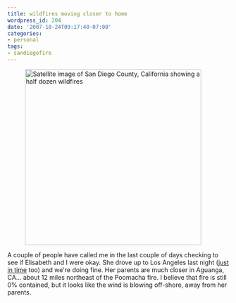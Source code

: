 ```yaml
---
title: wildfires moving closer to home
wordpress_id: 204
date: '2007-10-24T09:17:40-07:00'
categories:
- personal
tags:
- sandiegofire
---
```


<figure class="alignright">
  <img src="wildfire-map.png" width="400" alt="Satellite image of San Diego County, California showing a half dozen
  wildfires">
</figure>

A couple of people have called me in the last couple of days checking to see if Elisabeth and I were okay.  She drove up
to Los Angeles last night ([just in time][] too) and we're doing fine.  Her parents are much closer in Aguanga, CA...
about 12 miles northeast of the Poomacha fire.  I believe that fire is still 0% contained, but it looks
like the wind is blowing off-shore, away from her parents.

[just in time]: http://cbs2.com/local/local_story_297073557.html

